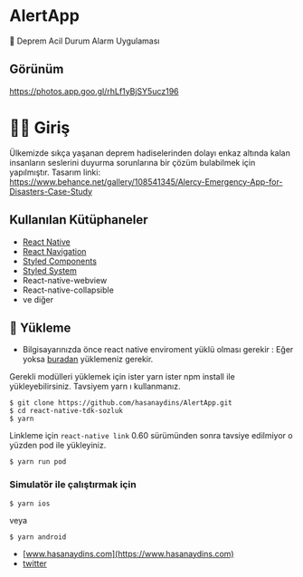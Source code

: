 # AlertApp
🚨 Deprem Acil Durum Alarm Uygulaması

## Görünüm
https://photos.app.goo.gl/rhLf1yBjSY5ucz196

# 👋🏽 Giriş

Ülkemizde sıkça yaşanan deprem hadiselerinden dolayı enkaz altında kalan insanların seslerini duyurma sorunlarına bir çözüm bulabilmek için yapılmıştır.
Tasarım linki: https://www.behance.net/gallery/108541345/Alercy-Emergency-App-for-Disasters-Case-Study

## Kullanılan Kütüphaneler

* [React Native](https://facebook.github.io/react-native/) 
* [React Navigation](https://github.com/react-navigation/react-navigation) 
* [Styled Components](https://styled-components.com/) 
* [Styled System](https://styled-system.com/) 
*  React-native-webview
*  React-native-collapsible
*  ve diğer

   

## 🚀 Yükleme
* Bilgisayarınızda önce react native enviroment yüklü olması gerekir : Eğer yoksa  [buradan](https://reactnative.dev/docs/environment-setup) yüklemeniz gerekir.

Gerekli modülleri yüklemek için ister yarn ister npm install ile yükleyebilirsiniz. Tavsiyem yarn ı kullanmanız.
```
$ git clone https://github.com/hasanaydins/AlertApp.git
$ cd react-native-tdk-sozluk
$ yarn
```
Linkleme için `react-native link` 0.60 sürümünden sonra tavsiye edilmiyor o yüzden pod ile yükleyiniz.

```
$ yarn run pod
```
### Simulatör ile çalıştırmak için

    $ yarn ios
veya

    $ yarn android
    
 
 
- [www.hasanaydins.com](https://www.hasanaydins.com)
- [twitter](https://www.twitter.com/hasanaydins)


